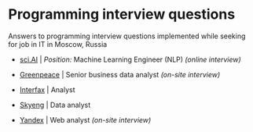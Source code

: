# Programming interview questions
Answers to programming interview questions implemented while seeking for job in IT in Moscow, Russia

- [sci.AI](https://sci.ai/) | *Position:* Machine Learning Engineer (NLP) *(online interview)*

- [Greenpeace](http://www.greenpeace.org/russia/en/) | Senior business data analyst *(on-site interview)*

- [Interfax](http://www.interfax.com/) | Analyst    

- [Skyeng](https://skyeng.ru/) | Data analyst 

- [Yandex](https://yandex.com/company/) | Web analyst *(on-site interview)*
